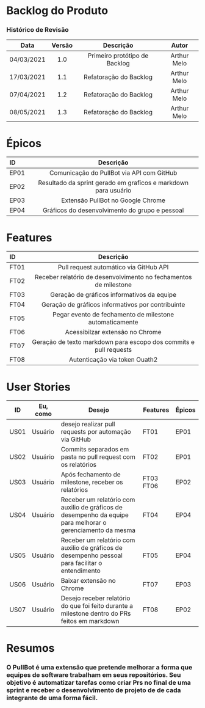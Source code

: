 # Backlog do Produto

### Histórico de Revisão
| Data | Versão | Descrição | Autor |  
| :--: | :--:   | :--:      |  :--:  | 
| 04/03/2021 | 1.0 | Primeiro protótipo de Backlog| Arthur Melo
| 17/03/2021 | 1.1 | Refatoração do Backlog| Arthur Melo
| 07/04/2021 | 1.2 | Refatoração do Backlog| Arthur Melo
| 08/05/2021 | 1.3 | Refatoração do Backlog| Arthur Melo

# Épicos 
| ID | Descrição |
| :---        |    :----:   |       
| EP01 | Comunicação do PullBot via API com GitHub|
| EP02 | Resultado da sprint gerado em graficos e markdown para usuário |
| EP03 | Extensão PullBot no Google Chrome |
| EP04 | Gráficos do desenvolvimento do grupo e pessoal  |
 
# Features
| ID      | Descrição | 
| :---        |    :----:   |       
| FT01 | Pull request automático via GitHub API    |
| FT02 | Receber relatório de desenvolvimento no fechamentos de milestone  |  
| FT03 | Geração de gráficos informativos da equipe|
| FT04 | Geração de gráficos informativos por contribuinte|
| FT05 | Pegar evento de fechamento de milestone automaticamente|
| FT06 | Acessibilzar extensão no Chrome|
| FT07 | Geração de texto markdown para escopo dos commits e pull requests   |
| FT08 | Autenticação via token Ouath2  |


# User Stories 
| ID | Eu, como | Desejo | Features | Épicos |
--| -- | -- | -- |  -- | 
| US01 | Usuário | desejo realizar pull requests por automação via GitHub |    FT01 | EP01|
| US02 | Usuário | Commits separados em pasta no pull request com os relatórios | FT02 |  EP01 |
| US03 | Usuário | Após fechamento de milestone, receber os relatórios | FT03 FT06  |  EP02|
| US04 | Usuário  | Receber um relatório com auxilio de gráficos de desempenho da equipe para melhorar o gerenciamento da mesma | FT04 | EP04 |
| US05 | Usuário | Receber um relatório com auxilio de gráficos de desempenho pessoal para facilitar o entendimento  | FT05 | EP04|
| US06 | Usuário | Baixar extensão no Chrome  | FT07 |  EP03|
| US07 | Usuário | Desejo receber relatório do que foi feito durante a milestone dentro do PRs feitos em markdown| FT08 | EP02

# Resumos 

### O PullBot é uma extensão que pretende melhorar a forma que equipes de software trabalham em seus repositórios. Seu objetivo é automatizar tarefas como criar Prs no final de uma sprint e receber o desenvolvimento de projeto de de cada integrante de uma forma fácil.


